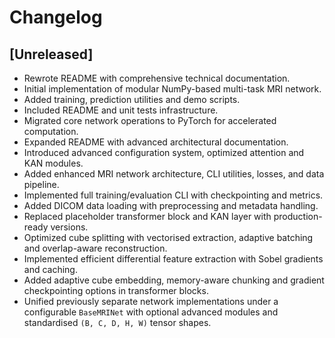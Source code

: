# Changelog

## [Unreleased]
- Rewrote README with comprehensive technical documentation.
- Initial implementation of modular NumPy-based multi-task MRI network.
- Added training, prediction utilities and demo scripts.
- Included README and unit tests infrastructure.
- Migrated core network operations to PyTorch for accelerated computation.
- Expanded README with advanced architectural documentation.
- Introduced advanced configuration system, optimized attention and KAN modules.
- Added enhanced MRI network architecture, CLI utilities, losses, and data pipeline.
- Implemented full training/evaluation CLI with checkpointing and metrics.
- Added DICOM data loading with preprocessing and metadata handling.
- Replaced placeholder transformer block and KAN layer with production-ready versions.
- Optimized cube splitting with vectorised extraction, adaptive batching and
  overlap-aware reconstruction.
- Implemented efficient differential feature extraction with Sobel gradients
  and caching.
- Added adaptive cube embedding, memory-aware chunking and gradient
  checkpointing options in transformer blocks.
- Unified previously separate network implementations under a configurable
  ``BaseMRINet`` with optional advanced modules and standardised ``(B, C, D, H, W)``
  tensor shapes.
